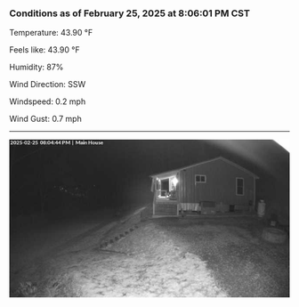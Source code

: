 ### Conditions as of February 25, 2025 at 8:06:01 PM CST 

Temperature: 43.90 &deg;F

Feels like: 43.90 &deg;F

Humidity: 87%

Wind Direction: SSW

Windspeed: 0.2 mph

Wind Gust: 0.7 mph

---

<img src="./images/latest.jpeg"/>

